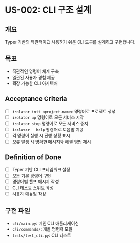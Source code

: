 # US-002: CLI 구조 설계

## 개요
Typer 기반의 직관적이고 사용하기 쉬운 CLI 도구를 설계하고 구현합니다.

## 목표
- 직관적인 명령어 체계 구축
- 일관된 사용자 경험 제공
- 확장 가능한 CLI 아키텍처

## Acceptance Criteria
- [ ] `isolator init <project-name>` 명령어로 프로젝트 생성
- [ ] `isolator up` 명령어로 모든 서비스 시작
- [ ] `isolator stop` 명령어로 모든 서비스 중지
- [ ] `isolator --help` 명령어로 도움말 제공
- [ ] 각 명령어 실행 시 진행 상황 표시
- [ ] 오류 발생 시 명확한 메시지와 해결 방법 제시

## Definition of Done
- [ ] Typer 기반 CLI 프레임워크 설정
- [ ] 모든 기본 명령어 구현
- [ ] 명령어별 헬프 메시지 작성
- [ ] CLI 테스트 스위트 작성
- [ ] 사용자 매뉴얼 작성

## 구현 파일
- `cli/main.py`: 메인 CLI 애플리케이션
- `cli/commands/`: 개별 명령어 모듈
- `tests/test_cli.py`: CLI 테스트